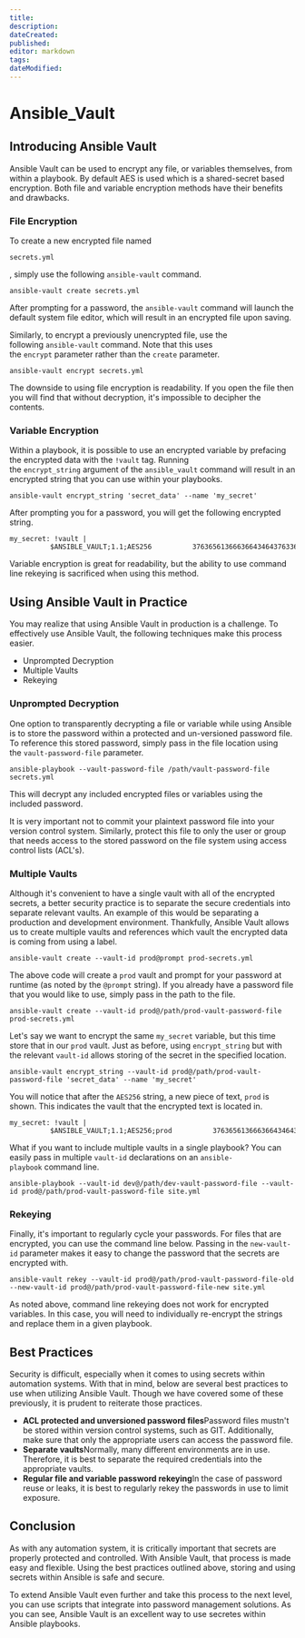 ```yaml
---
title: 
description: 
dateCreated: 
published: 
editor: markdown
tags: 
dateModified: 
---
```

# Ansible_Vault
## Introducing Ansible Vault

Ansible Vault can be used to encrypt any file, or variables themselves, from within a playbook. By default AES is used which is a shared-secret based encryption. Both file and variable encryption methods have their benefits and drawbacks.

### File Encryption

To create a new encrypted file named

```
secrets.yml
```

, simply use the following `ansible-vault` command.

```
ansible-vault create secrets.yml
```

After prompting for a password, the `ansible-vault` command will launch the default system file editor, which will result in an encrypted file upon saving.

Similarly, to encrypt a previously unencrypted file, use the following `ansible-vault` command. Note that this uses the `encrypt` parameter rather than the `create` parameter.

```
ansible-vault encrypt secrets.yml
```

The downside to using file encryption is readability. If you open the file then you will find that without decryption, it's impossible to decipher the contents.

### Variable Encryption

Within a playbook, it is possible to use an encrypted variable by prefacing the encrypted data with the `!vault` tag. Running the `encrypt_string` argument of the `ansible_vault` command will result in an encrypted string that you can use within your playbooks.

```
ansible-vault encrypt_string 'secret_data' --name 'my_secret'
```

After prompting you for a password, you will get the following encrypted string.

```
my_secret: !vault |          $ANSIBLE_VAULT;1.1;AES256          37636561366636643464376336303466613062633537323632306566653533383833366462366662          6565353063303065303831323539656138653863353230620a653638643639333133306331336365          62373737623337616130386137373461306535383538373162316263386165376131623631323434          3866363862363335620a376466656164383032633338306162326639643635663936623939666238          3161
```

Variable encryption is great for readability, but the ability to use command line rekeying is sacrificed when using this method.

## Using Ansible Vault in Practice

You may realize that using Ansible Vault in production is a challenge. To effectively use Ansible Vault, the following techniques make this process easier.

- Unprompted Decryption
- Multiple Vaults
- Rekeying

### Unprompted Decryption

One option to transparently decrypting a file or variable while using Ansible is to store the password within a protected and un-versioned password file. To reference this stored password, simply pass in the file location using the `vault-password-file` parameter.

```
ansible-playbook --vault-password-file /path/vault-password-file secrets.yml
```

This will decrypt any included encrypted files or variables using the included password.

It is very important not to commit your plaintext password file into your version control system. Similarly, protect this file to only the user or group that needs access to the stored password on the file system using access control lists (ACL's).

### Multiple Vaults

Although it's convenient to have a single vault with all of the encrypted secrets, a better security practice is to separate the secure credentials into separate relevant vaults. An example of this would be separating a production and development environment. Thankfully, Ansible Vault allows us to create multiple vaults and references which vault the encrypted data is coming from using a label.

```
ansible-vault create --vault-id prod@prompt prod-secrets.yml
```

The above code will create a `prod` vault and prompt for your password at runtime (as noted by the `@prompt` string). If you already have a password file that you would like to use, simply pass in the path to the file.

```
ansible-vault create --vault-id prod@/path/prod-vault-password-file prod-secrets.yml
```

Let's say we want to encrypt the same `my_secret` variable, but this time store that in our `prod` vault. Just as before, using `encrypt_string` but with the relevant `vault-id` allows storing of the secret in the specified location.

```
ansible-vault encrypt_string --vault-id prod@/path/prod-vault-password-file 'secret_data' --name 'my_secret'
```

You will notice that after the `AES256` string, a new piece of text, `prod` is shown. This indicates the vault that the encrypted text is located in.

```
my_secret: !vault |          $ANSIBLE_VAULT;1.1;AES256;prod          37636561366636643464376336303466613062633537323632306566653533383833366462366662          6565353063303065303831323539656138653863353230620a653638643639333133306331336365          62373737623337616130386137373461306535383538373162316263386165376131623631323434          3866363862363335620a376466656164383032633338306162326639643635663936623939666238          3161
```

What if you want to include multiple vaults in a single playbook? You can easily pass in multiple `vault-id` declarations on an `ansible-playbook` command line.

```
ansible-playbook --vault-id dev@/path/dev-vault-password-file --vault-id prod@/path/prod-vault-password-file site.yml
```

### Rekeying

Finally, it's important to regularly cycle your passwords. For files that are encrypted, you can use the command line below. Passing in the `new-vault-id` parameter makes it easy to change the password that the secrets are encrypted with.

```
ansible-vault rekey --vault-id prod@/path/prod-vault-password-file-old --new-vault-id prod@/path/prod-vault-password-file-new site.yml
```

As noted above, command line rekeying does not work for encrypted variables. In this case, you will need to individually re-encrypt the strings and replace them in a given playbook.

## Best Practices

Security is difficult, especially when it comes to using secrets within automation systems. With that in mind, below are several best practices to use when utilizing Ansible Vault. Though we have covered some of these previously, it is prudent to reiterate those practices.

- **ACL protected and unversioned password files**Password files mustn't be stored within version control systems, such as GIT. Additionally, make sure that only the appropriate users can access the password file.
- **Separate vaults**Normally, many different environments are in use. Therefore, it is best to separate the required credentials into the appropriate vaults.
- **Regular file and variable password rekeying**In the case of password reuse or leaks, it is best to regularly rekey the passwords in use to limit exposure.

## Conclusion

As with any automation system, it is critically important that secrets are properly protected and controlled. With Ansible Vault, that process is made easy and flexible. Using the best practices outlined above, storing and using secrets within Ansible is safe and secure.

To extend Ansible Vault even further and take this process to the next level, you can use scripts that integrate into password management solutions. As you can see, Ansible Vault is an excellent way to use secretes within Ansible playbooks.